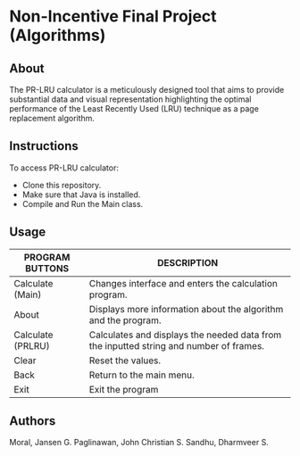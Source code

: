 # Non-Incentive Final Project (Algorithms)

## About
The PR-LRU calculator is a meticulously designed tool that aims to provide substantial data and visual representation highlighting the optimal performance of the Least Recently Used (LRU) technique as a page replacement algorithm.

## Instructions
To access PR-LRU calculator:
- Clone this repository.
- Make sure that Java is installed.
- Compile and Run the Main class.

## Usage
| PROGRAM BUTTONS    | DESCRIPTION                                       |
| ---------------- | ------------------------------------------------- |
| Calculate (Main)        | Changes interface and enters the calculation program.   |
| About       | Displays more information about the algorithm and the program.      |
| Calculate (PRLRU)        | Calculates and displays the needed data from the inputted string and number of frames.          |
| Clear | Reset the values.      |
| Back | Return to the main menu.      |
| Exit | Exit the program      |

## Authors
Moral, Jansen G.
Paglinawan, John Christian S.
Sandhu, Dharmveer S.
